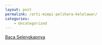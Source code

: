 ```yaml
---
layout: post
permalink: /arti-mimpi-pelihara-kelelawar/
categories:
    - Uncategorized
---
```


[Baca Selengkapnya](/06)